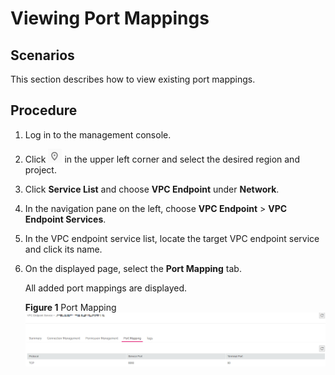 # Viewing Port Mappings<a name="vpcep_03_0106"></a>

## Scenarios<a name="section021510209361"></a>

This section describes how to view existing port mappings.

## Procedure<a name="section8281222363"></a>

1.  Log in to the management console.
2.  Click  ![](/vpcep/user-guide/figures/icon-region.png)  in the upper left corner and select the desired region and project.

1.  Click  **Service List**  and choose  **VPC Endpoint**  under  **Network**.

1.  In the navigation pane on the left, choose  **VPC Endpoint**  \>  **VPC Endpoint Services**.
2.  In the VPC endpoint service list, locate the target VPC endpoint service and click its name.
3.  On the displayed page, select the  **Port Mapping**  tab.

    All added port mappings are displayed.

    **Figure  1**  Port Mapping<a name="fig318312418527"></a>  
    ![](/vpcep/user-guide/figures/port-mapping.png "port-mapping")


